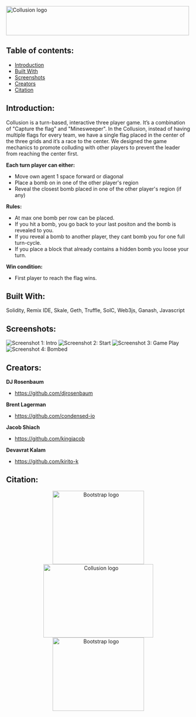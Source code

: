 <img src="https://github.com/kirito-k/Collusion/blob/master/htdocs/img/logo_collusion_white-bkg.svg" alt="Collusion logo" width="500" height="80">


## Table of contents:
* [Introduction](#introduction)
* [Built With](#built-with)
* [Screenshots](#screenshots)
* [Creators](#creators)
* [Citation](#citation)


## Introduction:
<p>
Collusion is a turn-based, interactive three player game. It’s a combination of "Capture the flag" and "Minesweeper". In the Collusion, instead of having multiple flags for every team, we have a single flag placed in the center of the three grids and it’s a race to the center. We designed the game mechanics to promote colluding with other players to prevent the leader from reaching the center first.
</p>

**Each turn player can either:**
* Move own agent 1 space forward or diagonal
* Place a bomb on in one of the other player's region
* Reveal the closest bomb placed in one of the other player's region (if any)

**Rules:**
* At max one bomb per row can be placed.
* If you hit a bomb, you go back to your last positon and the bomb is revealed to you. 
* If you reveal a bomb to another player, they cant bomb you for one full turn-cycle.
* If you place a block that already contains a hidden bomb you loose your turn.

**Win condition:**
* First player to reach the flag wins.

## Built With:
Solidity, Remix IDE, Skale, Geth, Truffle, SolC, Web3js, Ganash, Javascript

## Screenshots:
<img src="https://github.com/kirito-k/Collusion/blob/master/htdocs/img/screen_1.png" alt="Screenshot 1: Intro" />
<img src="https://github.com/kirito-k/Collusion/blob/master/htdocs/img/screen_2.png" alt="Screenshot 2: Start" />
<img src="https://github.com/kirito-k/Collusion/blob/master/htdocs/img/screen_3.png" alt="Screenshot 3: Game Play" />
<img src="https://github.com/kirito-k/Collusion/blob/master/htdocs/img/screen_4.png" alt="Screenshot 4: Bombed" />

## Creators:
**DJ Rosenbaum**
- <https://github.com/djrosenbaum>

**Brent Lagerman**
- <https://github.com/condensed-io>

**Jacob Shiach**
- <https://github.com/kingjacob>

**Devavrat Kalam**
- <https://github.com/kirito-k>

## Citation:
<p align="center">
  <a href="https://getbootstrap.com/">
    <img src="https://ethnewyork.com/src/assets/images/ETHNewYork-logo-large.svg" alt="Bootstrap logo" width="250" height="200">
    
<img src="https://user-images.githubusercontent.com/35889562/57982791-e49f6a80-7a17-11e9-91af-3919e80c619d.jpg" alt="Collusion logo" width="300" height="200">
    <img src="https://user-images.githubusercontent.com/35889562/57982867-e61d6280-7a18-11e9-9b0a-639c3a044942.jpeg" alt="Bootstrap logo" width="250" height="200">
  </a>
</p>


